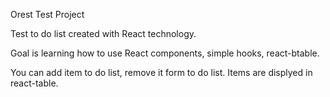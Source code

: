 Orest Test Project

Test to do list created with React technology. 

Goal is  learning how to use React components, simple hooks, react-btable.

You can add item to do list, remove it form to do list. 
Items are displyed in react-table.

